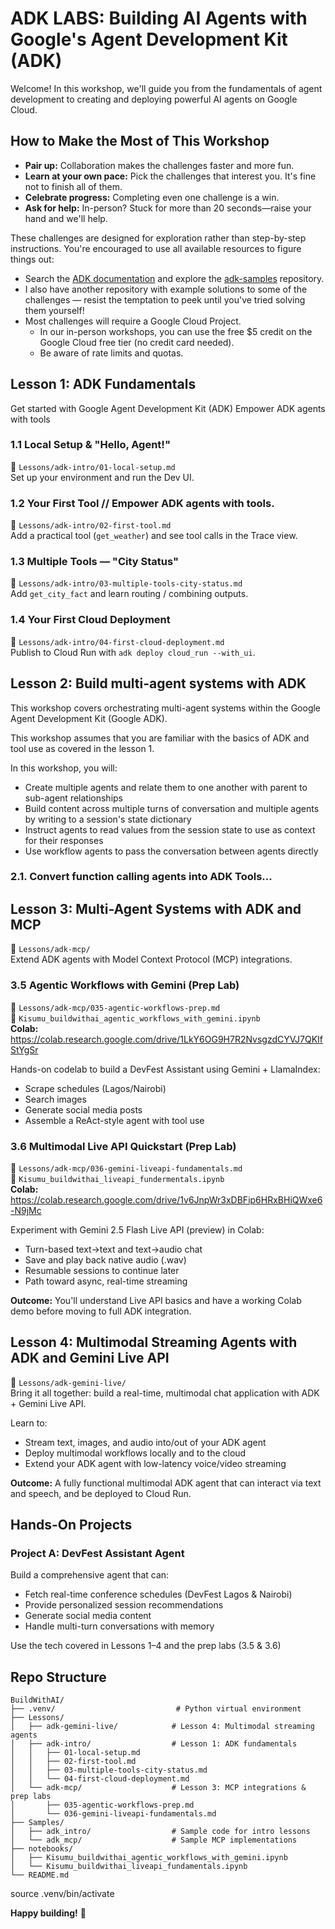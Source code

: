 # ADK LABS: Building AI Agents with Google's Agent Development Kit (ADK)

Welcome! In this workshop, we'll guide you from the fundamentals of agent development to creating and deploying powerful AI agents on Google Cloud.

## How to Make the Most of This Workshop

- **Pair up:** Collaboration makes the challenges faster and more fun.
- **Learn at your own pace:** Pick the challenges that interest you. It's fine not to finish all of them.
- **Celebrate progress:** Completing even one challenge is a win.
- **Ask for help:** In-person? Stuck for more than 20 seconds—raise your hand and we'll help.

These challenges are designed for exploration rather than step-by-step instructions. You're encouraged to use all available resources to figure things out:

- Search the [ADK documentation](https://google.github.io/adk-docs/) and explore the [adk-samples](https://github.com/google/adk-samples) repository.
- I also have another repository with example solutions to some of the challenges — resist the temptation to peek until you've tried solving them yourself!
- Most challenges will require a Google Cloud Project.  
  - In our in-person workshops, you can use the free $5 credit on the Google Cloud free tier (no credit card needed).  
  - Be aware of rate limits and quotas.

## Lesson 1: ADK Fundamentals

Get started with Google Agent Development Kit (ADK)
Empower ADK agents with tools

### 1.1 Local Setup & "Hello, Agent!"
📁 `Lessons/adk-intro/01-local-setup.md`  
Set up your environment and run the Dev UI.

### 1.2 Your First Tool // Empower ADK agents with tools.

📁 `Lessons/adk-intro/02-first-tool.md`  
Add a practical tool (`get_weather`) and see tool calls in the Trace view.

### 1.3 Multiple Tools — "City Status"
📁 `Lessons/adk-intro/03-multiple-tools-city-status.md`  
Add `get_city_fact` and learn routing / combining outputs.

### 1.4 Your First Cloud Deployment
📁 `Lessons/adk-intro/04-first-cloud-deployment.md`  
Publish to Cloud Run with `adk deploy cloud_run --with_ui`.

## Lesson 2: Build multi-agent systems with ADK

This workshop covers orchestrating multi-agent systems within the Google Agent Development Kit (Google ADK).

This workshop assumes that you are familiar with the basics of ADK and tool use as covered in the lesson 1.

In this workshop, you will:

- Create multiple agents and relate them to one another with parent to sub-agent relationships
- Build content across multiple turns of conversation and multiple agents by writing to a session's state dictionary
- Instruct agents to read values from the session state to use as context for their responses
- Use workflow agents to pass the conversation between agents directly

### 2.1. Convert function calling agents into ADK Tools...

## Lesson 3: Multi-Agent Systems with ADK and MCP

📁 `Lessons/adk-mcp/`  
Extend ADK agents with Model Context Protocol (MCP) integrations.

### 3.5 Agentic Workflows with Gemini (Prep Lab)

📁 `Lessons/adk-mcp/035-agentic-workflows-prep.md`  
📓 `Kisumu_buildwithai_agentic_workflows_with_gemini.ipynb`  
**Colab:** https://colab.research.google.com/drive/1LkY6OG9H7R2NvsgzdCYVJ7QKIfStYgSr

Hands-on codelab to build a DevFest Assistant using Gemini + LlamaIndex:

- Scrape schedules (Lagos/Nairobi)
- Search images
- Generate social media posts
- Assemble a ReAct-style agent with tool use

### 3.6 Multimodal Live API Quickstart (Prep Lab)

📁 `Lessons/adk-mcp/036-gemini-liveapi-fundamentals.md`  
📓 `Kisumu_buildwithai_liveapi_fundermentals.ipynb`  
**Colab:** https://colab.research.google.com/drive/1v6JnpWr3xDBFip6HRxBHiQWxe6-N9jMc

Experiment with Gemini 2.5 Flash Live API (preview) in Colab:

- Turn-based text→text and text→audio chat
- Save and play back native audio (.wav)
- Resumable sessions to continue later
- Path toward async, real-time streaming

**Outcome:** You'll understand Live API basics and have a working Colab demo before moving to full ADK integration.

## Lesson 4: Multimodal Streaming Agents with ADK and Gemini Live API

📁 `Lessons/adk-gemini-live/`  
Bring it all together: build a real-time, multimodal chat application with ADK + Gemini Live API.

Learn to:

- Stream text, images, and audio into/out of your ADK agent
- Deploy multimodal workflows locally and to the cloud
- Extend your ADK agent with low-latency voice/video streaming

**Outcome:** A fully functional multimodal ADK agent that can interact via text and speech, and be deployed to Cloud Run.

## Hands-On Projects

### Project A: DevFest Assistant Agent

Build a comprehensive agent that can:

- Fetch real-time conference schedules (DevFest Lagos & Nairobi)
- Provide personalized session recommendations
- Generate social media content
- Handle multi-turn conversations with memory

Use the tech covered in Lessons 1–4 and the prep labs (3.5 & 3.6)

## Repo Structure

```
BuildWithAI/
├── .venv/                           # Python virtual environment
├── Lessons/
│   ├── adk-gemini-live/            # Lesson 4: Multimodal streaming agents
│   ├── adk-intro/                  # Lesson 1: ADK fundamentals
│   │   ├── 01-local-setup.md
│   │   ├── 02-first-tool.md
│   │   ├── 03-multiple-tools-city-status.md
│   │   └── 04-first-cloud-deployment.md
│   └── adk-mcp/                    # Lesson 3: MCP integrations & prep labs
│       ├── 035-agentic-workflows-prep.md
│       └── 036-gemini-liveapi-fundamentals.md
├── Samples/
│   ├── adk_intro/                  # Sample code for intro lessons
│   └── adk_mcp/                    # Sample MCP implementations
├── notebooks/
│   ├── Kisumu_buildwithai_agentic_workflows_with_gemini.ipynb
│   └── Kisumu_buildwithai_liveapi_fundamentals.ipynb
└── README.md
```
source .venv/bin/activate

**Happy building!** 🚀
